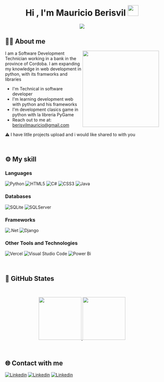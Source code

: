 <h1 align="center">Hi , I'm Mauricio Berisvil <img src="https://media.giphy.com/media/hvRJCLFzcasrR4ia7z/giphy.gif" width="35"></h1>
<p align="center">
  <a href="https://github.com/DenverCoder1/readme-typing-svg"><img src="https://readme-typing-svg.herokuapp.com?font=Time+New+Roman&color=%4493f8&size=25&center=true&vCenter=true&width=600&height=100&lines=Software+Development;Data+Analytics+Student;Always+learning+new+things"></a>
</p>
<!--<picture><img src = "https://github.com/7oSkaaa/7oSkaaa/blob/main/Images/about_me.gif?raw=true" width = 50px></picture>-->

## 👨‍💻 About me

<picture> <img align="right" src="https://github.com/7oSkaaa/7oSkaaa/blob/main/Images/Right_Side.gif?raw=true" width = 250px></picture>

I am a Software Development Technician working in a bank in the province of Cordoba. I am expanding my knowledge in web development in python, with its framworks and  libraries


- I'm Technical in software developer
- I'm learning development web with python and his frameworks
- I'm development clasics game in python with la libreria PyGame
- Reach out to me at: berisvilmauricio@gmail.com


⚠️ I have litlle projects upload and  i would like shared to with you 

<br>

## ⚙️ My skill

### Languages
![Python](https://img.shields.io/badge/python-3670A0?style=for-the-badge&logo=python&logoColor=ffdd54) 
![HTML5](https://img.shields.io/badge/html5-%23E34F26.svg?style=for-the-badge&logo=html5&logoColor=white) 
![C#](https://img.shields.io/badge/c%23-%23239120.svg?style=for-the-badge&logo=csharp&logoColor=white) 
![CSS3](https://img.shields.io/badge/css3-%231572B6.svg?style=for-the-badge&logo=css3&logoColor=white) 
![Java](https://img.shields.io/badge/java-%23ED8B00.svg?style=for-the-badge&logo=openjdk&logoColor=white)

### Databases
![SQLite](https://img.shields.io/badge/sqlite-%2307405e.svg?style=for-the-badge&logo=sqlite&logoColor=white) 
![SQLServer](https://img.shields.io/badge/SQL%20Server-CC2927?style=for-the-badge&logo=microsoft%20sql%20server&logoColor=white)

### Frameworks
![.Net](https://img.shields.io/badge/.NET-5C2D91?style=for-the-badge&logo=.net&logoColor=white) 
![Django](https://img.shields.io/badge/django-%23092E20.svg?style=for-the-badge&logo=django&logoColor=white)


### Other Tools and Technologies
![Vercel](https://img.shields.io/badge/vercel-%23000000.svg?style=for-the-badge&logo=vercel&logoColor=white)
![Visual Studio Code](https://img.shields.io/badge/Visual%20Studio%20Code-0078d7.svg?style=for-the-badge&logo=visual-studio-code&logoColor=white)
![Power Bi](https://img.shields.io/badge/power_bi-F2C811?style=for-the-badge&logo=powerbi&logoColor=black)

 <br>
 
## 🚀 GitHub States

<br>

<p align="center">
  <a href="https://github.com/MBerisvil">
    <img height="140em" src="https://github-readme-stats-eight-theta.vercel.app/api?username=MBerisvil&show_icons=true&theme=algolia&include_all_commits=true&count_private=true&color=%4493f8"/>
  </a>
  <a href="https://github.com/MBerisvil">
    <img height="140em" src="https://github-readme-stats-eight-theta.vercel.app/api/top-langs/?username=MBerisvil&layout=compact&langs_count=8&theme=algolia&color=%4493f8"/>
  </a>
</p>


<br>

## 🌐 Contact with me
[![Linkedin](https://img.shields.io/badge/linkedin-000?style=for-the-badge&logo=linkedin&logoColor=%23F7DF1E)](https://www.linkedin.com/in/berisvilmauricio/)
[![Linkedin](https://img.shields.io/badge/myweb-000?style=for-the-badge&logo=Qiskit&logoColor=%23F7DF1E)](https://berisvilmauricio.ar/)
[![Linkedin](https://img.shields.io/badge/github-000?style=for-the-badge&logo=github&logoColor=%23F7DF1E)](https://github.com/MBerisvil/)



<!-- Proudly created with GPRM ( https://gprm.itsvg.in ) -->
